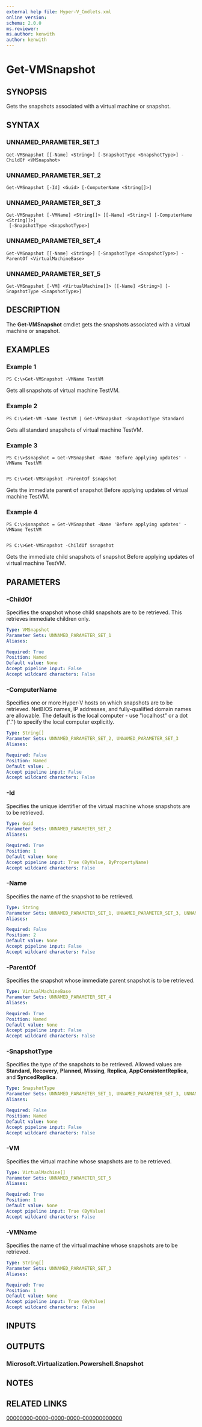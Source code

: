 ```yaml
---
external help file: Hyper-V_Cmdlets.xml
online version: 
schema: 2.0.0
ms.reviewer:
ms.author: kenwith
author: kenwith
---
```


# Get-VMSnapshot

## SYNOPSIS
Gets the snapshots associated with a virtual machine or snapshot.

## SYNTAX

### UNNAMED_PARAMETER_SET_1
```
Get-VMSnapshot [[-Name] <String>] [-SnapshotType <SnapshotType>] -ChildOf <VMSnapshot>
```

### UNNAMED_PARAMETER_SET_2
```
Get-VMSnapshot [-Id] <Guid> [-ComputerName <String[]>]
```

### UNNAMED_PARAMETER_SET_3
```
Get-VMSnapshot [-VMName] <String[]> [[-Name] <String>] [-ComputerName <String[]>]
 [-SnapshotType <SnapshotType>]
```

### UNNAMED_PARAMETER_SET_4
```
Get-VMSnapshot [[-Name] <String>] [-SnapshotType <SnapshotType>] -ParentOf <VirtualMachineBase>
```

### UNNAMED_PARAMETER_SET_5
```
Get-VMSnapshot [-VM] <VirtualMachine[]> [[-Name] <String>] [-SnapshotType <SnapshotType>]
```

## DESCRIPTION
The **Get-VMSnapshot** cmdlet gets the snapshots associated with a virtual machine or snapshot.

## EXAMPLES

### Example 1
```
PS C:\>Get-VMSnapshot -VMName TestVM
```

Gets all snapshots of virtual machine TestVM.

### Example 2
```
PS C:\>Get-VM -Name TestVM | Get-VMSnapshot -SnapshotType Standard
```

Gets all standard snapshots of virtual machine TestVM.

### Example 3
```
PS C:\>$snapshot = Get-VMSnapshot -Name 'Before applying updates' -VMName TestVM


PS C:\>Get-VMSnapshot -ParentOf $snapshot
```

Gets the immediate parent of snapshot Before applying updates of virtual machine TestVM.

### Example 4
```
PS C:\>$snapshot = Get-VMSnapshot -Name 'Before applying updates' -VMName TestVM


PS C:\>Get-VMSnapshot -ChildOf $snapshot
```

Gets the immediate child snapshots of snapshot Before applying updates of virtual machine TestVM.

## PARAMETERS

### -ChildOf
Specifies the snapshot whose child snapshots are to be retrieved.
This retrieves immediate children only.

```yaml
Type: VMSnapshot
Parameter Sets: UNNAMED_PARAMETER_SET_1
Aliases: 

Required: True
Position: Named
Default value: None
Accept pipeline input: False
Accept wildcard characters: False
```

### -ComputerName
Specifies one or more Hyper-V hosts on which snapshots are to be retrieved.
NetBIOS names, IP addresses, and fully-qualified domain names are allowable.
The default is the local computer - use "localhost" or a dot (".") to specify the local computer explicitly.

```yaml
Type: String[]
Parameter Sets: UNNAMED_PARAMETER_SET_2, UNNAMED_PARAMETER_SET_3
Aliases: 

Required: False
Position: Named
Default value: .
Accept pipeline input: False
Accept wildcard characters: False
```

### -Id
Specifies the unique identifier of the virtual machine whose snapshots are to be retrieved.

```yaml
Type: Guid
Parameter Sets: UNNAMED_PARAMETER_SET_2
Aliases: 

Required: True
Position: 1
Default value: None
Accept pipeline input: True (ByValue, ByPropertyName)
Accept wildcard characters: False
```

### -Name
Specifies the name of the snapshot to be retrieved.

```yaml
Type: String
Parameter Sets: UNNAMED_PARAMETER_SET_1, UNNAMED_PARAMETER_SET_3, UNNAMED_PARAMETER_SET_4, UNNAMED_PARAMETER_SET_5
Aliases: 

Required: False
Position: 2
Default value: None
Accept pipeline input: False
Accept wildcard characters: False
```

### -ParentOf
Specifies the snapshot whose immediate parent snapshot is to be retrieved.

```yaml
Type: VirtualMachineBase
Parameter Sets: UNNAMED_PARAMETER_SET_4
Aliases: 

Required: True
Position: Named
Default value: None
Accept pipeline input: False
Accept wildcard characters: False
```

### -SnapshotType
Specifies the type of the snapshots to be retrieved.
Allowed values are **Standard**, **Recovery**, **Planned**, **Missing**, **Replica**, **AppConsistentReplica**, and **SyncedReplica**.

```yaml
Type: SnapshotType
Parameter Sets: UNNAMED_PARAMETER_SET_1, UNNAMED_PARAMETER_SET_3, UNNAMED_PARAMETER_SET_4, UNNAMED_PARAMETER_SET_5
Aliases: 

Required: False
Position: Named
Default value: None
Accept pipeline input: False
Accept wildcard characters: False
```

### -VM
Specifies the virtual machine whose snapshots are to be retrieved.

```yaml
Type: VirtualMachine[]
Parameter Sets: UNNAMED_PARAMETER_SET_5
Aliases: 

Required: True
Position: 1
Default value: None
Accept pipeline input: True (ByValue)
Accept wildcard characters: False
```

### -VMName
Specifies the name of the virtual machine whose snapshots are to be retrieved.

```yaml
Type: String[]
Parameter Sets: UNNAMED_PARAMETER_SET_3
Aliases: 

Required: True
Position: 1
Default value: None
Accept pipeline input: True (ByValue)
Accept wildcard characters: False
```

## INPUTS

## OUTPUTS

### Microsoft.Virtualization.Powershell.Snapshot

## NOTES

## RELATED LINKS

[00000000-0000-0000-0000-000000000000](00000000-0000-0000-0000-000000000000)

